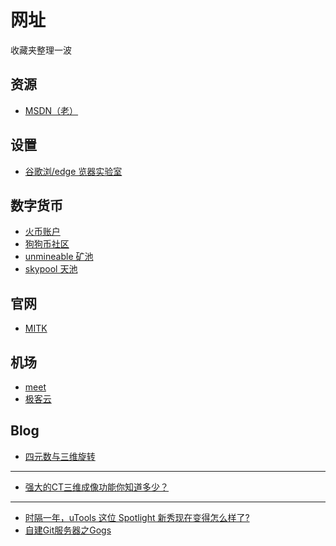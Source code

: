 # 网址

收藏夹整理一波


## 资源

* [MSDN（老）](https://msdn.itellyou.cn/)


## 设置

* [谷歌浏/edge 览器实验室](edge://flags/)

## 数字货币

* [火币账户](https://www.huobi.com/zh-cn/finance-beta/?account=exchange)
* [狗狗币社区](https://my.dogechain.info/#/overview)
* [unmineable 矿池](https://unmineable.com/coins/DOGE/address/DLrxn7s5Z5tzPbXBmrJXGiuWyx8CZMJj3A)
* [skypool 天池](https://skypool.org/#/dashboard)


## 官网

* [MITK](https://www.mitk.org/wiki/The_Medical_Imaging_Interaction_Toolkit_(MITK))


## 机场

* [meet](https://myconnect.best/#/login)
* [极客云](https://jike00.net/user/shop#)

## Blog 

* [四元数与三维旋转](https://krasjet.github.io/quaternion/quaternion.pdf)

---
* [强大的CT三维成像功能你知道多少？](https://www.meipian.cn/3a9dgsm9)

---
* [时隔一年，uTools 这位 Spotlight 新秀现在变得怎么样了?](https://sspai.com/post/56739)
* [自建Git服务器之Gogs](https://cloud.tencent.com/developer/article/1425125?from=information.detail.gogs%E6%9C%8D%E5%8A%A1%E5%99%A8%E6%90%AD%E5%BB%BA)




